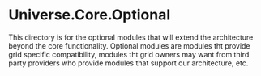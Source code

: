 # Universe.Core.Optional

This directory is for the optional modules that will extend the architecture beyond the core functionality.  Optional modules are modules tht provide grid specific compatibility, modules tht grid owners may want from third party providers who provide modules that support our architecture, etc.

